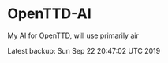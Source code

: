 # OpenTTD-AI
My AI for OpenTTD, will use primarily air

Latest backup: Sun Sep 22 20:47:02 UTC 2019

